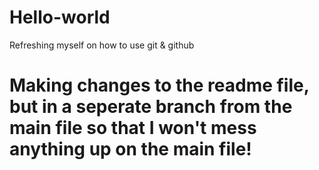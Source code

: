 # Hello-world
Refreshing myself on how to use git &amp; github


# Making changes to the readme file, but in a seperate branch from the main file so that I won't mess anything up on the main file!
